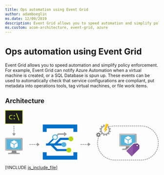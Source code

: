 ```yaml
---
title: Ops automation using Event Grid
author: adamboeglin
ms.date: 12/09/2019
description: Event Grid allows you to speed automation and simplify policy enforcement. For example, Event Grid can notify Azure Automation when a virtual machine is created, or a SQL Database is spun up. These events can be used to automatically check that service configurations are compliant, put metadata into operations tools, tag virtual machines, or file work items.
ms.custom: acom-architecture, event-grid, azure
---
```

# Ops automation using Event Grid

Event Grid allows you to speed automation and simplify policy enforcement. For example, Event Grid can notify Azure Automation when a virtual machine is created, or a SQL Database is spun up. These events can be used to automatically check that service configurations are compliant, put metadata into operations tools, tag virtual machines, or file work items.


## Architecture

<svg class="architecture-diagram" aria-labelledby="ops-automation-using-event-grid" height="288px" viewbox="0 0 437 144" width="874px" xmlns="https://www.w3.org/2000/svg" xmlns:xlink="https://www.w3.org/1999/xlink"><title id="ops-automation-using-event-grid">Ops automation using Event Grid</title><desc>Event Grid allows you to speed automation and simplify policy enforcement. For example, Event Grid can notify Azure Automation when a virtual machine is created, or a SQL Database is spun up. These events can be used to automatically check that service configurations are compliant, put metadata into operations tools, tag virtual machines, or file work items.</desc><g fill="none" fill-rule="evenodd" stroke="none" stroke-width="1"><path d="M355.3342,103.5101 L343.6082,103.5101 L342.9972,103.5101 C344.6222,109.2461 342.4382,110.0691 332.8772,110.0691 L332.8772,113.0731 L345.0372,113.0731 L353.9162,113.0731 L365.3912,113.0731 L365.3912,110.0691 C355.8292,110.0691 354.8922,109.2491 356.5192,103.5101 L355.3342,103.5101 Z" fill="#888888"></path><path d="M370.9933,67.1761 L326.9723,67.1761 C325.4763,67.1761 324.2703,68.5131 324.2703,70.0071 L324.2703,100.7041 C324.2703,102.1901 325.4763,103.5121 326.9723,103.5121 L370.9933,103.5121 C372.4853,103.5121 373.9973,102.1901 373.9973,100.7041 L373.9973,70.0071 C373.9973,68.5091 372.4853,67.1761 370.9933,67.1761" fill="#AEAEAE"></path><path d="M371.0236,67.179 C371.0126,67.179 371.0026,67.177 370.9936,67.177 L326.9716,67.177 C325.4756,67.177 324.2696,68.513 324.2696,70.008 L324.2696,100.704 C324.2696,102.191 325.4756,103.513 326.9716,103.513 L328.0186,103.513 L371.0236,67.179 Z" fill="#BEBEBE"></path><polygon fill="#59B4D9" points="328.039 99.686 370.116 99.686 370.116 71.002 328.039 71.002"></polygon><polygon fill="#59B4D9" points="328.0392 99.6859 328.0972 99.6859 328.0972 71.0029 366.5652 70.9459 366.5672 70.9459 328.0392 71.0029"></polygon><polygon fill="#A0A1A2" points="332.877 113.073 365.391 113.073 365.391 110.068 332.877 110.068"></polygon><path d="M349.6486,69.2591 C349.6486,69.6491 349.3326,69.9651 348.9426,69.9651 C348.5506,69.9651 348.2376,69.6491 348.2376,69.2591 C348.2376,68.8681 348.5506,68.5531 348.9426,68.5531 C349.3326,68.5531 349.6486,68.8681 349.6486,69.2591" fill="#B8D432"></path><path d="M349.676,84.4749 C349.631,84.4749 349.586,84.4599 349.543,84.4369 L340.787,79.3819 C340.706,79.3349 340.655,79.2459 340.655,79.1529 C340.655,79.0579 340.706,78.9709 340.787,78.9239 L349.49,73.9029 C349.572,73.8569 349.671,73.8569 349.752,73.9029 L358.511,78.9589 C358.592,79.0049 358.641,79.0929 358.641,79.1879 C358.641,79.2839 358.592,79.3699 358.511,79.4159 L349.811,84.4369 C349.768,84.4599 349.725,84.4749 349.676,84.4749" fill="#FFFFFF"></path><path d="M348.4182,96.7591 C348.3682,96.7591 348.3232,96.7471 348.2842,96.7231 L339.5552,91.6851 C339.4702,91.6381 339.4192,91.5531 339.4192,91.4551 L339.4192,81.3451 C339.4192,81.2491 339.4702,81.1621 339.5552,81.1151 C339.6352,81.0671 339.7342,81.0671 339.8212,81.1151 L348.5502,86.1521 C348.6282,86.2011 348.6802,86.2871 348.6802,86.3831 L348.6802,96.4931 C348.6802,96.5901 348.6282,96.6761 348.5502,96.7231 C348.5072,96.7471 348.4612,96.7591 348.4182,96.7591" fill="#FFFFFF"></path><path d="M350.8898,96.7591 C350.8418,96.7591 350.7968,96.7471 350.7518,96.7231 C350.6748,96.6761 350.6238,96.5901 350.6238,96.4931 L350.6238,86.4461 C350.6238,86.3531 350.6748,86.2661 350.7518,86.2171 L359.4818,81.1811 C359.5648,81.1331 359.6618,81.1331 359.7438,81.1811 C359.8278,81.2281 359.8778,81.3151 359.8778,81.4091 L359.8778,91.4551 C359.8778,91.5531 359.8278,91.6381 359.7438,91.6851 L351.0178,96.7231 C350.9818,96.7471 350.9358,96.7591 350.8898,96.7591" fill="#FFFFFF"></path><polygon fill="#1E1E1E" points="0.853 38.544 49.296 38.544 49.296 0.655 0.853 0.655"></polygon><path d="M138.6525,100.9896 L164.5195,100.9896 L163.8045,98.8486 L164.5195,94.9586 L148.6865,94.9586 L158.5195,84.9056 L187.6025,84.9056 L187.3525,83.7726 L187.0195,78.8756 L156.1865,78.8756 L140.2695,94.9586 L127.2785,94.9586 L138.7755,83.5786 C137.8675,82.7066 136.8935,81.7746 135.9145,80.8366 L121.4985,94.9586 L116.2735,94.9586 L116.2735,97.9736 L116.2735,100.9896 L129.8145,100.9896 L145.7125,116.9416 L178.8815,116.9416 L178.8815,113.9266 L178.8815,110.9106 L148.5195,110.9106 L138.6525,100.9896 Z" fill="#0070C9"></path><path d="M175.6867,68.3226 L167.4367,62.0726 L167.4367,66.0966 L150.7697,66.0966 L145.4917,71.4146 C146.4717,72.3516 147.4447,73.2846 148.3527,74.1556 L152.1027,70.2946 L167.4367,70.2946 L167.4367,74.9896 L175.6867,68.3226 Z" fill="#9EA0A2"></path><path d="M31.0842,115.5101 L19.3582,115.5101 L18.7472,115.5101 C20.3722,121.2461 18.1882,122.0691 8.6272,122.0691 L8.6272,125.0731 L20.7872,125.0731 L29.6662,125.0731 L41.1412,125.0731 L41.1412,122.0691 C31.5792,122.0691 30.6422,121.2491 32.2692,115.5101 L31.0842,115.5101 Z" fill="#888888"></path><path d="M46.7433,79.1761 L2.7223,79.1761 C1.2263,79.1761 0.0203,80.5131 0.0203,82.0071 L0.0203,112.7041 C0.0203,114.1901 1.2263,115.5121 2.7223,115.5121 L46.7433,115.5121 C48.2353,115.5121 49.7473,114.1901 49.7473,112.7041 L49.7473,82.0071 C49.7473,80.5091 48.2353,79.1761 46.7433,79.1761" fill="#AEAEAE"></path><path d="M46.7736,79.179 C46.7626,79.179 46.7526,79.177 46.7436,79.177 L2.7216,79.177 C1.2256,79.177 0.0196,80.513 0.0196,82.008 L0.0196,112.704 C0.0196,114.191 1.2256,115.513 2.7216,115.513 L3.7686,115.513 L46.7736,79.179 Z" fill="#BEBEBE"></path><polygon fill="#59B4D9" points="3.789 111.686 45.866 111.686 45.866 83.002 3.789 83.002"></polygon><polygon fill="#59B4D9" points="3.7892 111.6859 3.8472 111.6859 3.8472 83.0029 42.3152 82.9459 42.3172 82.9459 3.7892 83.0029"></polygon><polygon fill="#A0A1A2" points="8.627 125.073 41.141 125.073 41.141 122.068 8.627 122.068"></polygon><path d="M25.3986,81.2591 C25.3986,81.6491 25.0826,81.9651 24.6926,81.9651 C24.3006,81.9651 23.9876,81.6491 23.9876,81.2591 C23.9876,80.8681 24.3006,80.5531 24.6926,80.5531 C25.0826,80.5531 25.3986,80.8681 25.3986,81.2591" fill="#B8D432"></path><path d="M25.426,96.4749 C25.381,96.4749 25.336,96.4599 25.293,96.4369 L16.537,91.3819 C16.456,91.3349 16.405,91.2459 16.405,91.1529 C16.405,91.0579 16.456,90.9709 16.537,90.9239 L25.24,85.9029 C25.322,85.8569 25.421,85.8569 25.502,85.9029 L34.261,90.9589 C34.342,91.0049 34.391,91.0929 34.391,91.1879 C34.391,91.2839 34.342,91.3699 34.261,91.4159 L25.561,96.4369 C25.518,96.4599 25.475,96.4749 25.426,96.4749" fill="#FFFFFF"></path><path d="M24.1682,108.7591 C24.1182,108.7591 24.0732,108.7471 24.0342,108.7231 L15.3052,103.6851 C15.2202,103.6381 15.1692,103.5531 15.1692,103.4551 L15.1692,93.3451 C15.1692,93.2491 15.2202,93.1621 15.3052,93.1151 C15.3852,93.0671 15.4842,93.0671 15.5712,93.1151 L24.3002,98.1521 C24.3782,98.2011 24.4302,98.2871 24.4302,98.3831 L24.4302,108.4931 C24.4302,108.5901 24.3782,108.6761 24.3002,108.7231 C24.2572,108.7471 24.2112,108.7591 24.1682,108.7591" fill="#FFFFFF"></path><path d="M26.6398,108.7591 C26.5918,108.7591 26.5468,108.7471 26.5018,108.7231 C26.4248,108.6761 26.3738,108.5901 26.3738,108.4931 L26.3738,98.4461 C26.3738,98.3531 26.4248,98.2661 26.5018,98.2171 L35.2318,93.1811 C35.3148,93.1331 35.4118,93.1331 35.4938,93.1811 C35.5778,93.2281 35.6278,93.3151 35.6278,93.4091 L35.6278,103.4551 C35.6278,103.5531 35.5778,103.6381 35.4938,103.6851 L26.7678,108.7231 C26.7318,108.7471 26.6858,108.7591 26.6398,108.7591" fill="#FFFFFF"></path><polygon fill="#0070C9" points="194.0197 120.0726 194.0197 130.0726 118.0197 130.0726 118.0197 120.0726 107.0197 120.0726 107.0197 141.0726 205.0197 141.0726 205.0197 120.0726"></polygon><polygon fill="#0070C9" points="118.0197 62.0726 118.0197 52.0726 194.0197 52.0726 194.0197 62.0726 205.0197 62.0726 205.0197 41.0726 107.0197 41.0726 107.0197 62.0726"></polygon><path d="M182.1027,77.0863 C184.7877,74.4013 189.1397,74.4013 191.8257,77.0863 C194.5097,79.7713 194.5097,84.1233 191.8257,86.8083 C189.1397,89.4923 184.7877,89.4923 182.1027,86.8083 C179.4177,84.1233 179.4177,79.7713 182.1027,77.0863" fill="#B8D616"></path><path d="M141.925,82.5072 C138.965,82.5072 136.566,80.1082 136.566,77.1472 C136.566,74.1872 138.965,71.7872 141.925,71.7872 C144.885,71.7872 147.284,74.1872 147.284,77.1472 C147.284,80.1082 144.885,82.5072 141.925,82.5072 M141.925,69.2192 C137.547,69.2192 133.997,72.7692 133.997,77.1472 C133.997,81.5262 137.547,85.0752 141.925,85.0752 C146.304,85.0752 149.853,81.5262 149.853,77.1472 C149.853,72.7692 146.304,69.2192 141.925,69.2192" fill="#54B3DB"></path><path d="M173.881,98.1331 C173.881,101.9671 170.773,105.0751 166.94,105.0751 C163.106,105.0751 159.997,101.9671 159.997,98.1331 C159.997,94.2991 163.106,91.1921 166.94,91.1921 C170.773,91.1921 173.881,94.2991 173.881,98.1331" fill="#54B3DB"></path><path d="M188.048,114.0501 C188.048,117.8841 184.94,120.9911 181.106,120.9911 C177.272,120.9911 174.164,117.8841 174.164,114.0501 C174.164,110.2161 177.272,107.1081 181.106,107.1081 C184.94,107.1081 188.048,110.2161 188.048,114.0501" fill="#B8D616"></path><path d="M297.5373,57.0443 C297.5373,56.7273 297.5113,56.4233 297.4833,56.1063 L300.6853,54.3323 C300.5143,53.2733 300.2353,52.2423 299.8653,51.2633 L296.2133,51.3293 C295.9353,50.7603 295.6313,50.2053 295.2873,49.6893 L297.1663,46.5533 C296.4913,45.7323 295.7363,44.9803 294.9303,44.3173 L293.0773,45.4153 L292.2973,46.5793 L290.6173,49.0543 C292.9993,50.9053 294.5333,53.7893 294.5333,57.0443 C294.5333,62.6273 290.0213,67.1513 284.4393,67.1513 C278.8703,67.1513 274.3463,62.6273 274.3463,57.0443 C274.3463,52.0443 277.9703,47.9163 282.7323,47.0963 L283.4993,43.9873 L281.7263,40.7863 C280.6703,40.9583 279.6513,41.2353 278.6733,41.6063 L278.7253,45.2703 C278.1703,45.5343 277.6143,45.8393 277.0993,46.1953 L273.9643,44.3173 C273.1423,44.9793 272.4023,45.7323 271.7273,46.5533 L273.6063,49.6893 C273.2493,50.2043 272.9583,50.7603 272.6803,51.3293 L269.0163,51.2633 C268.6583,52.2423 268.3813,53.2733 268.2093,54.3323 L271.3973,56.1063 C271.3713,56.4233 271.3573,56.7273 271.3573,57.0443 C271.3573,57.3613 271.3713,57.6653 271.3973,57.9823 L268.2093,59.7563 C268.3813,60.8153 268.6583,61.8463 269.0293,62.8253 L272.6813,62.7593 C272.9583,63.3283 273.2503,63.8833 273.6073,64.3993 L271.7283,67.5353 C272.4033,68.3563 273.1433,69.1083 273.9643,69.7833 L277.1003,67.8923 C277.6153,68.2493 278.1713,68.5543 278.7263,68.8313 L278.6733,72.4823 C279.6513,72.8533 280.6703,73.1303 281.7273,73.3023 L283.5143,70.1013 C283.8173,70.1273 284.1223,70.1543 284.4393,70.1543 C284.7583,70.1543 285.0753,70.1283 285.3793,70.1013 L287.1513,73.3023 C288.2103,73.1303 289.2423,72.8533 290.2213,72.4823 L290.1543,68.8303 C290.7243,68.5533 291.2663,68.2483 291.7963,67.8923 L294.9313,69.7823 C295.7373,69.1073 296.4923,68.3543 297.1673,67.5343 L295.2883,64.3983 C295.6323,63.8833 295.9363,63.3273 296.2143,62.7583 L299.8663,62.8243 C300.2363,61.8463 300.5153,60.8143 300.6863,59.7553 L297.4853,57.9823 C297.5113,57.6653 297.5373,57.3613 297.5373,57.0443" fill="#A0A1A2"></path><path d="M265.2717,72.3636 C264.0547,72.3636 263.0627,71.3716 263.0627,70.1546 C263.0627,68.9376 264.0547,67.9456 265.2717,67.9456 C266.4887,67.9456 267.4677,68.9376 267.4677,70.1546 C267.4677,71.3716 266.4887,72.3636 265.2717,72.3636 Z M271.8997,70.9086 L271.8997,69.3346 L271.8127,69.2546 L270.2027,68.7126 L269.7887,67.6276 L270.5847,65.9736 L270.6727,65.7886 L270.1747,65.2856 L269.5687,64.6766 L269.3577,64.7826 L267.7847,65.5896 L266.6997,65.2856 L266.0127,63.5256 L264.4517,63.5256 L264.3727,63.6056 L263.8297,65.2126 L262.7317,65.6266 L260.9067,64.7486 L259.7947,65.8496 L259.9007,66.0576 L260.7077,67.6306 L260.2577,68.7136 L258.3527,69.4006 L258.3527,70.9736 L258.5787,71.0406 L260.2577,71.5956 L260.7077,72.6796 L259.8477,74.5056 L260.9597,75.6306 L261.1707,75.5236 L262.7447,74.7176 L263.8297,75.1666 L264.5177,77.0726 L266.0907,77.0726 L266.1577,76.8466 L266.7127,75.1676 L267.7847,74.7176 L269.6237,75.5786 L270.7357,74.4666 L270.6287,74.2556 L269.8227,72.6806 L270.1327,71.5836 L271.8997,70.9086 Z" fill="#7A7A7A"></path><path d="M286.5441,38.7093 L285.9351,40.6273 L284.8911,43.9623 L284.3881,45.5613 L283.9501,46.9633 L280.9071,56.6333 C280.8421,56.8183 280.9341,56.9643 281.1461,56.9643 L283.9501,56.9643 C284.0431,56.9643 284.1091,56.9903 284.1481,57.0443 C284.2151,57.1103 284.2291,57.2033 284.1891,57.3093 L281.2911,64.3343 C281.2121,64.5193 281.2651,64.5593 281.3981,64.3993 L290.5651,54.0013 C290.6971,53.8423 290.6451,53.7243 290.4461,53.7243 L287.4431,53.7373 L286.8881,53.7503 C286.6901,53.7503 286.5971,53.6053 286.7021,53.4333 L289.5601,48.3403 L290.2341,47.1223 L291.0151,45.7203 L292.6821,42.7713 L293.6351,41.0513 C291.5041,39.8193 289.1101,38.9993 286.5441,38.7093" fill="#FCD116"></path><path d="M291.8,40.1312 L285.158,53.7362 L286.813,53.7362 C286.665,53.7052 286.602,53.5812 286.694,53.4322 L289.551,48.3392 L290.226,47.1212 L291.007,45.7192 L292.674,42.7702 L293.626,41.0502 C293.037,40.7102 292.427,40.4052 291.8,40.1312" fill="#FF8C00"></path><path d="M290.4582,53.724 L288.6042,53.732 L281.7532,64.01 L290.5772,54.001 C290.7092,53.843 290.6572,53.724 290.4582,53.724" fill="#FF8C00"></path><polygon fill="#81469A" points="343.0998 116.4007 365.2448 94.6037 376.5588 93.7067 382.8808 99.8437 382.1598 110.6777 359.8558 133.1567"></polygon><path d="M376.9299,92.6742 L376.0289,92.7452 L365.5289,93.5782 L364.8019,93.6362 L364.2839,94.1472 L343.1169,114.9812 L341.6799,116.3952 L343.1059,117.8202 L358.4389,133.1532 L359.8589,134.5732 L361.2729,133.1482 L382.6059,111.6482 L383.1319,111.1172 L383.1819,110.3722 L383.8489,100.3722 L383.9099,99.4482 L383.2459,98.8042 L377.5789,93.3042 L376.9299,92.6742 Z M376.1869,94.7392 L381.8529,100.2392 L381.1869,110.2392 L359.8529,131.7392 L344.5199,116.4052 L365.6869,95.5722 L376.1869,94.7392 Z" fill="#FFFFFF"></path><polygon fill="#8E5AA5" points="344.5197 116.4056 359.8527 131.7396 363.1867 128.3806 363.1867 98.0336"></polygon><path d="M379.1027,101.1556 C379.1027,103.2726 377.3867,104.9896 375.2697,104.9896 C373.1527,104.9896 371.4367,103.2726 371.4367,101.1556 C371.4367,99.0386 373.1527,97.3226 375.2697,97.3226 C377.3867,97.3226 379.1027,99.0386 379.1027,101.1556" fill="#633A74"></path><path d="M377.258,101.1556 C377.258,102.2546 376.367,103.1436 375.27,103.1436 C374.172,103.1436 373.281,102.2546 373.281,101.1556 C373.281,100.0576 374.172,99.1686 375.27,99.1686 C376.367,99.1686 377.258,100.0576 377.258,101.1556" fill="#FFFFFF"></path><path d="M1.095,38.073 L48.895,38.073 L48.895,1.214 L1.095,1.214 L1.095,38.073 Z M0,39.285 L49.989,39.285 L49.989,0 L0,0 L0,39.285 Z" fill="#B8D616"></path><polygon fill="#B8D616" points="40.5822 29.0726 38.2692 29.0726 30.8322 9.1356 33.1452 9.1356"></polygon><path d="M27.7072,15.7914 C27.7072,16.7744 26.9092,17.5724 25.9262,17.5724 C24.9422,17.5724 24.1442,16.7744 24.1442,15.7914 C24.1442,14.8084 24.9422,14.0104 25.9262,14.0104 C26.9092,14.0104 27.7072,14.8084 27.7072,15.7914" fill="#B8D616"></path><path d="M27.7072,24.6039 C27.7072,25.5869 26.9092,26.3849 25.9262,26.3849 C24.9422,26.3849 24.1442,25.5869 24.1442,24.6039 C24.1442,23.6209 24.9422,22.8229 25.9262,22.8229 C26.9092,22.8229 27.7072,23.6209 27.7072,24.6039" fill="#B8D616"></path><path d="M20.6154,25.4476 C20.0384,25.7426 18.7614,26.1346 17.1324,26.1346 C13.4744,26.1346 11.0964,23.7036 11.0964,20.0686 C11.0964,16.4086 13.6494,13.7566 17.6084,13.7566 C18.9104,13.7566 20.0624,14.0746 20.6644,14.3706 L20.1624,16.0396 C19.6374,15.7456 18.8094,15.4756 17.6084,15.4756 C14.8294,15.4756 13.3254,17.4896 13.3254,19.9696 C13.3254,22.7196 15.1294,24.4156 17.5334,24.4156 C18.7854,24.4156 19.6114,24.0956 20.2374,23.8266 L20.6154,25.4476 Z" fill="#B8D616"></path><polygon fill="#969696" points="25.8781 66.2953 25.8781 62.5723 24.0771 62.5723 24.0771 66.2953 19.8131 66.2953 25.0481 73.3613 30.2831 66.2953"></polygon><polygon fill="#969696" points="24.077 49.073 25.878 49.073 25.878 44.573 24.077 44.573"></polygon><polygon fill="#969696" points="24.077 55.073 25.878 55.073 25.878 50.573 24.077 50.573"></polygon><polygon fill="#969696" points="24.077 61.073 25.878 61.073 25.878 56.573 24.077 56.573"></polygon><polygon fill="#969696" points="97.7482 97.888 90.6812 92.653 90.6812 96.988 86.7692 96.988 86.7692 98.787 90.6812 98.787 90.6812 103.123"></polygon><polygon fill="#969696" points="68.77 98.787 73.27 98.787 73.27 96.987 68.77 96.987"></polygon><polygon fill="#969696" points="80.77 98.787 85.27 98.787 85.27 96.987 80.77 96.987"></polygon><polygon fill="#969696" points="74.77 98.787 79.27 98.787 79.27 96.987 74.77 96.987"></polygon><polygon fill="#969696" points="242.5812 97.6615 235.5142 92.4265 235.5142 96.9885 232.1022 96.9885 232.1022 98.7875 235.5142 98.7875 235.5142 102.8965"></polygon><polygon fill="#969696" points="220.103 98.787 224.603 98.787 224.603 96.988 220.103 96.988"></polygon><polygon fill="#969696" points="214.103 98.787 218.603 98.787 218.603 96.988 214.103 96.988"></polygon><polygon fill="#969696" points="226.103 98.787 230.603 98.787 230.603 96.988 226.103 96.988"></polygon><path d="M386.7932,143.306 L385.4472,143.306 L385.4472,141.506 L386.7932,141.506 C387.6602,141.506 388.5362,141.483 389.3972,141.436 L389.4942,143.234 C388.6012,143.282 387.6922,143.306 386.7932,143.306" fill="#969696"></path><polygon fill="#969696" points="379.748 143.306 383.748 143.306 383.748 141.506 379.748 141.506"></polygon><polygon fill="#969696" points="374.048 143.306 378.048 143.306 378.048 141.506 374.048 141.506"></polygon><polygon fill="#969696" points="368.348 143.306 372.348 143.306 372.348 141.506 368.348 141.506"></polygon><polygon fill="#969696" points="362.648 143.306 366.648 143.306 366.648 141.506 362.648 141.506"></polygon><polygon fill="#969696" points="356.947 143.306 360.947 143.306 360.947 141.506 356.947 141.506"></polygon><polygon fill="#969696" points="351.248 143.306 355.248 143.306 355.248 141.506 351.248 141.506"></polygon><polygon fill="#969696" points="345.548 143.306 349.548 143.306 349.548 141.506 345.548 141.506"></polygon><polygon fill="#969696" points="339.848 143.306 343.848 143.306 343.848 141.506 339.848 141.506"></polygon><polygon fill="#969696" points="334.148 143.306 338.148 143.306 338.148 141.506 334.148 141.506"></polygon><polygon fill="#969696" points="328.447 143.306 332.447 143.306 332.447 141.506 328.447 141.506"></polygon><polygon fill="#969696" points="322.748 143.306 326.748 143.306 326.748 141.506 322.748 141.506"></polygon><polygon fill="#969696" points="317.048 143.306 321.048 143.306 321.048 141.506 317.048 141.506"></polygon><path d="M315.3478,143.306 L311.3478,143.306 C311.0858,143.306 310.8268,143.304 310.5658,143.3 L310.5928,141.5 C310.8438,141.504 311.0958,141.506 311.3478,141.506 L315.3478,141.506 L315.3478,143.306 Z" fill="#969696"></path><path d="M308.8371,143.2435 C307.4881,143.1765 306.1241,143.0525 304.7821,142.8755 L305.0191,141.0905 C306.3121,141.2625 307.6261,141.3815 308.9271,141.4455 L308.8371,143.2435 Z" fill="#969696"></path><path d="M391.2199,143.1117 L391.0619,141.3187 C392.3649,141.2027 393.6739,141.0327 394.9519,140.8127 L395.2569,142.5867 C393.9309,142.8147 392.5729,142.9907 391.2199,143.1117" fill="#969696"></path><path d="M303.0705,142.6175 C301.7385,142.3935 300.3975,142.1115 299.0865,141.7775 L299.5295,140.0335 C300.7945,140.3535 302.0855,140.6275 303.3695,140.8425 L303.0705,142.6175 Z" fill="#969696"></path><path d="M396.9582,142.2621 L396.5912,140.5001 C397.8712,140.2341 399.1502,139.9111 400.3952,139.5411 L400.9062,141.2681 C399.6152,141.6511 398.2862,141.9871 396.9582,142.2621" fill="#969696"></path><path d="M297.4172,141.3206 C296.1172,140.9406 294.8192,140.5026 293.5592,140.0176 L294.2052,138.3386 C295.4192,138.8046 296.6702,139.2266 297.9232,139.5936 L297.4172,141.3206 Z" fill="#969696"></path><path d="M402.5558,140.7464 L401.9838,139.0394 C403.2178,138.6254 404.4518,138.1544 405.6518,137.6394 L406.3628,139.2914 C405.1188,139.8264 403.8368,140.3164 402.5558,140.7464" fill="#969696"></path><path d="M291.9582,139.3695 C290.7122,138.8395 289.4762,138.2515 288.2832,137.6235 L289.1212,136.0305 C290.2712,136.6365 291.4632,137.2025 292.6632,137.7135 L291.9582,139.3695 Z" fill="#969696"></path><path d="M407.9445,138.5785 L407.1745,136.9505 C408.3555,136.3925 409.5245,135.7795 410.6515,135.1295 L411.5515,136.6865 C410.3825,137.3635 409.1695,137.9995 407.9445,138.5785" fill="#969696"></path><path d="M286.7687,136.7914 C285.5967,136.1214 284.4377,135.3934 283.3217,134.6264 L284.3407,133.1434 C285.4157,133.8814 286.5337,134.5834 287.6637,135.2294 L286.7687,136.7914 Z" fill="#969696"></path><path d="M413.0392,135.7933 L412.0842,134.2683 C413.1872,133.5773 414.2772,132.8323 415.3232,132.0513 L416.3992,133.4943 C415.3142,134.3043 414.1842,135.0773 413.0392,135.7933" fill="#969696"></path><path d="M281.9133,133.6224 C280.8283,132.8204 279.7623,131.9614 278.7423,131.0704 L279.9263,129.7154 C280.9093,130.5744 281.9373,131.4014 282.9833,132.1754 L281.9133,133.6224 Z" fill="#969696"></path><path d="M417.7687,132.4339 L416.6437,131.0299 C417.6607,130.2149 418.6557,129.3479 419.6027,128.4519 L420.8387,129.7599 C419.8567,130.6889 418.8247,131.5879 417.7687,132.4339" fill="#969696"></path><path d="M277.4582,129.9085 C276.4692,128.9805 275.5092,128.0035 274.6042,127.0065 L275.9382,125.7975 C276.8112,126.7585 277.7362,127.7015 278.6902,128.5965 L277.4582,129.9085 Z" fill="#969696"></path><path d="M422.0773,128.5492 L420.7963,127.2852 C421.7153,126.3532 422.6023,125.3752 423.4343,124.3812 L424.8153,125.5352 C423.9523,126.5692 423.0303,127.5822 422.0773,128.5492" fill="#969696"></path><path d="M273.465,125.7025 C272.592,124.6685 271.751,123.5865 270.967,122.4865 L272.434,121.4415 C273.189,122.5025 273.999,123.5455 274.84,124.5415 L273.465,125.7025 Z" fill="#969696"></path><path d="M425.9035,124.1908 L424.4835,123.0848 C425.2865,122.0548 426.0535,120.9818 426.7665,119.8928 L428.2725,120.8788 C427.5325,122.0088 426.7355,123.1238 425.9035,124.1908" fill="#969696"></path><path d="M269.9846,121.057 C269.2366,119.926 268.5286,118.752 267.8796,117.572 L269.4576,116.704 C270.0826,117.844 270.7656,118.974 271.4866,120.065 L269.9846,121.057 Z" fill="#969696"></path><path d="M429.1945,119.4183 L427.6555,118.4843 C428.3325,117.3693 428.9695,116.2133 429.5495,115.0513 L431.1615,115.8553 C430.5575,117.0623 429.8965,118.2603 429.1945,119.4183" fill="#969696"></path><path d="M267.0705,116.0374 C266.4615,114.8274 265.8945,113.5784 265.3875,112.3264 L267.0555,111.6504 C267.5445,112.8574 268.0905,114.0604 268.6775,115.2264 L267.0705,116.0374 Z" fill="#969696"></path><path d="M431.9055,114.2962 L430.2675,113.5492 C430.8055,112.3672 431.3035,111.1462 431.7475,109.9172 L433.4405,110.5272 C432.9805,111.8032 432.4645,113.0702 431.9055,114.2962" fill="#969696"></path><path d="M264.7648,110.7054 C264.3028,109.4354 263.8878,108.1304 263.5318,106.8244 L265.2678,106.3514 C265.6108,107.6084 266.0108,108.8664 266.4558,110.0904 L264.7648,110.7054 Z" fill="#969696"></path><path d="M433.9982,108.889 L432.2832,108.338 C432.6802,107.104 433.0302,105.831 433.3262,104.557 L435.0802,104.963 C434.7732,106.285 434.4092,107.607 433.9982,108.889" fill="#969696"></path><path d="M263.1066,105.1488 C262.7976,103.8418 262.5396,102.4968 262.3366,101.1498 L264.1166,100.8818 C264.3116,102.1798 264.5606,103.4758 264.8586,104.7348 L263.1066,105.1488 Z" fill="#969696"></path><path d="M435.4396,103.2699 L433.6716,102.9259 C433.9206,101.6509 434.1196,100.3449 434.2626,99.0469 L436.0516,99.2449 C435.9036,100.5919 435.6976,101.9459 435.4396,103.2699" fill="#969696"></path><path d="M262.1096,99.4339 C261.9566,98.0939 261.8566,96.7289 261.8136,95.3729 L263.6126,95.3169 C263.6546,96.6209 263.7506,97.9379 263.8986,99.2289 L262.1096,99.4339 Z" fill="#969696"></path><path d="M436.2121,97.5218 L434.4171,97.3858 C434.5081,96.1858 434.5541,94.9598 434.5541,93.7448 L434.5531,93.4668 L436.3541,93.4498 L436.3551,93.7448 C436.3551,95.0048 436.3071,96.2758 436.2121,97.5218" fill="#969696"></path><path d="M263.5871,93.6478 L261.7861,93.6438 C261.7891,92.2928 261.8481,90.9238 261.9601,89.5768 L263.7531,89.7258 C263.6461,91.0248 263.5901,92.3438 263.5871,93.6478" fill="#969696"></path><path d="M434.5148,91.7953 C434.4628,90.4943 434.3568,89.1783 434.1988,87.8843 L435.9858,87.6663 C436.1498,89.0093 436.2598,90.3733 436.3138,91.7233 L434.5148,91.7953 Z" fill="#969696"></path><path d="M263.9201,88.0648 L262.1331,87.8538 C262.2911,86.5118 262.5081,85.1608 262.7771,83.8348 L264.5411,84.1928 C264.2811,85.4688 264.0721,86.7728 263.9201,88.0648" fill="#969696"></path><path d="M433.968,86.2328 C433.765,84.9438 433.505,83.6508 433.197,82.3868 L434.945,81.9598 C435.265,83.2718 435.534,84.6148 435.745,85.9528 L433.968,86.2328 Z" fill="#969696"></path><path d="M264.9016,82.5648 L263.1516,82.1448 C263.4656,80.8308 263.8406,79.5128 264.2646,78.2268 L265.9736,78.7918 C265.5656,80.0298 265.2056,81.2988 264.9016,82.5648" fill="#969696"></path><path d="M432.7726,80.7738 C432.4186,79.5208 432.0086,78.2658 431.5536,77.0438 L433.2396,76.4148 C433.7126,77.6828 434.1386,78.9848 434.5046,80.2858 L432.7726,80.7738 Z" fill="#969696"></path><path d="M430.9406,75.4886 C430.4456,74.2906 429.8896,73.0926 429.2916,71.9256 L430.8926,71.1036 C431.5136,72.3126 432.0886,73.5566 432.6046,74.8006 L430.9406,75.4886 Z" fill="#969696"></path><path d="M428.5002,70.4535 C427.8652,69.3195 427.1732,68.1945 426.4432,67.1095 L427.9382,66.1055 C428.6942,67.2305 429.4122,68.3975 430.0702,69.5745 L428.5002,70.4535 Z" fill="#969696"></path><path d="M425.4885,65.7415 C424.7265,64.6915 423.9085,63.6545 423.0555,62.6605 L424.4235,61.4885 C425.3065,62.5195 426.1555,63.5955 426.9455,64.6845 L425.4885,65.7415 Z" fill="#969696"></path><path d="M421.9484,61.4134 C421.0674,60.4564 420.1354,59.5214 419.1764,58.6354 L420.3964,57.3124 C421.3914,58.2324 422.3594,59.2014 423.2724,60.1944 L421.9484,61.4134 Z" fill="#969696"></path><path d="M417.9299,57.5257 C416.9429,56.6777 415.9089,55.8577 414.8539,55.0897 L415.9119,53.6347 C417.0059,54.4307 418.0799,55.2817 419.1039,56.1627 L417.9299,57.5257 Z" fill="#969696"></path><path d="M413.4885,54.1341 C412.4075,53.4051 411.2845,52.7111 410.1505,52.0741 L411.0315,50.5041 C412.2095,51.1661 413.3745,51.8851 414.4965,52.6431 L413.4885,54.1341 Z" fill="#969696"></path><path d="M408.6848,51.2835 C407.5268,50.6845 406.3308,50.1285 405.1308,49.6295 L405.8228,47.9675 C407.0688,48.4855 408.3098,49.0625 409.5108,49.6845 L408.6848,51.2835 Z" fill="#969696"></path><path d="M403.5842,49.0179 C402.3622,48.5589 401.1082,48.1459 399.8572,47.7909 L400.3482,46.0599 C401.6472,46.4279 402.9492,46.8559 404.2172,47.3319 L403.5842,49.0179 Z" fill="#969696"></path><path d="M299.3508,47.4691 L298.8528,45.7401 C300.1488,45.3661 300.2398,45.4141 301.5688,45.1481 L301.9218,46.9121 C300.6408,47.1691 300.5988,47.1101 299.3508,47.4691" fill="#969696"></path><path d="M398.2453,47.3646 C396.9783,47.0526 395.6843,46.7916 394.3993,46.5856 L394.6843,44.8076 C396.0173,45.0216 397.3603,45.2936 398.6753,45.6166 L398.2453,47.3646 Z" fill="#969696"></path><path d="M303.5627,46.6146 L303.2717,44.8386 C304.6027,44.6196 305.9617,44.4536 307.3127,44.3446 L307.4577,46.1386 C306.1557,46.2446 304.8457,46.4046 303.5627,46.6146" fill="#969696"></path><path d="M392.7492,46.3509 C391.4612,46.1909 390.1452,46.0809 388.8392,46.0259 L388.9152,44.2269 C390.2702,44.2859 391.6352,44.3989 392.9722,44.5649 L392.7492,46.3509 Z" fill="#969696"></path><path d="M309.1213,46.0335 L309.0393,44.2355 C309.8053,44.2005 310.5743,44.1825 311.3483,44.1825 L313.0793,44.1825 L313.0793,45.9825 L311.3483,45.9825 C310.6013,45.9825 309.8593,46.0005 309.1213,46.0335" fill="#969696"></path><polygon fill="#969696" points="387.1721 45.9847 383.1791 45.9827 383.1791 44.1827 387.1861 44.1837"></polygon><polygon fill="#969696" points="377.48 45.983 381.48 45.983 381.48 44.183 377.48 44.183"></polygon><polygon fill="#969696" points="371.779 45.983 375.779 45.983 375.779 44.183 371.779 44.183"></polygon><polygon fill="#969696" points="366.079 45.983 370.079 45.983 370.079 44.183 366.079 44.183"></polygon><polygon fill="#969696" points="360.379 45.983 364.379 45.983 364.379 44.183 360.379 44.183"></polygon><polygon fill="#969696" points="354.679 45.983 358.679 45.983 358.679 44.183 354.679 44.183"></polygon><polygon fill="#969696" points="348.98 45.983 352.98 45.983 352.98 44.183 348.98 44.183"></polygon><polygon fill="#969696" points="343.279 45.983 347.279 45.983 347.279 44.183 343.279 44.183"></polygon><polygon fill="#969696" points="337.579 45.983 341.579 45.983 341.579 44.183 337.579 44.183"></polygon><polygon fill="#969696" points="331.879 45.983 335.879 45.983 335.879 44.183 331.879 44.183"></polygon><polygon fill="#969696" points="326.179 45.983 330.179 45.983 330.179 44.183 326.179 44.183"></polygon><polygon fill="#969696" points="320.48 45.983 324.48 45.983 324.48 44.183 320.48 44.183"></polygon><polygon fill="#969696" points="314.779 45.983 318.779 45.983 318.779 44.183 314.779 44.183"></polygon></g></svg>

[!INCLUDE [js_include_file](../../_js/index.md)]
